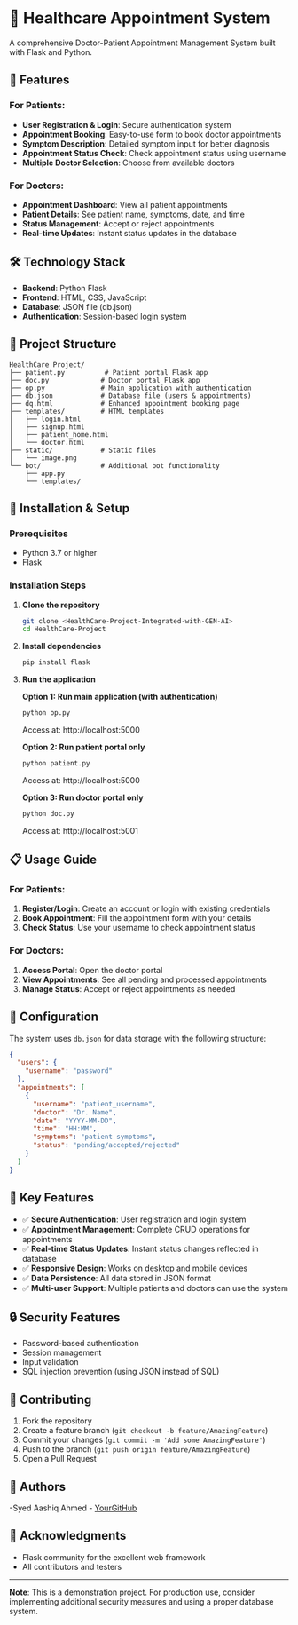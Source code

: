 # 🏥 Healthcare Appointment System

A comprehensive Doctor-Patient Appointment Management System built with Flask and Python.

## 🚀 Features

### For Patients:
- **User Registration & Login**: Secure authentication system
- **Appointment Booking**: Easy-to-use form to book doctor appointments
- **Symptom Description**: Detailed symptom input for better diagnosis
- **Appointment Status Check**: Check appointment status using username
- **Multiple Doctor Selection**: Choose from available doctors

### For Doctors:
- **Appointment Dashboard**: View all patient appointments
- **Patient Details**: See patient name, symptoms, date, and time
- **Status Management**: Accept or reject appointments
- **Real-time Updates**: Instant status updates in the database

## 🛠️ Technology Stack

- **Backend**: Python Flask
- **Frontend**: HTML, CSS, JavaScript
- **Database**: JSON file (db.json)
- **Authentication**: Session-based login system

## 📁 Project Structure

```
HealthCare Project/
├── patient.py          # Patient portal Flask app
├── doc.py             # Doctor portal Flask app
├── op.py              # Main application with authentication
├── db.json            # Database file (users & appointments)
├── dq.html            # Enhanced appointment booking page
├── templates/         # HTML templates
│   ├── login.html
│   ├── signup.html
│   ├── patient_home.html
│   └── doctor.html
├── static/            # Static files
│   └── image.png
└── bot/               # Additional bot functionality
    ├── app.py
    └── templates/
```

## 🚀 Installation & Setup

### Prerequisites
- Python 3.7 or higher
- Flask

### Installation Steps

1. **Clone the repository**
   ```bash
   git clone <HealthCare-Project-Integrated-with-GEN-AI>
   cd HealthCare-Project
   ```

2. **Install dependencies**
   ```bash
   pip install flask
   ```

3. **Run the application**

   **Option 1: Run main application (with authentication)**
   ```bash
   python op.py
   ```
   Access at: http://localhost:5000

   **Option 2: Run patient portal only**
   ```bash
   python patient.py
   ```
   Access at: http://localhost:5000

   **Option 3: Run doctor portal only**
   ```bash
   python doc.py
   ```
   Access at: http://localhost:5001

## 📋 Usage Guide

### For Patients:
1. **Register/Login**: Create an account or login with existing credentials
2. **Book Appointment**: Fill the appointment form with your details
3. **Check Status**: Use your username to check appointment status

### For Doctors:
1. **Access Portal**: Open the doctor portal
2. **View Appointments**: See all pending and processed appointments
3. **Manage Status**: Accept or reject appointments as needed

## 🔧 Configuration

The system uses `db.json` for data storage with the following structure:

```json
{
  "users": {
    "username": "password"
  },
  "appointments": [
    {
      "username": "patient_username",
      "doctor": "Dr. Name",
      "date": "YYYY-MM-DD",
      "time": "HH:MM",
      "symptoms": "patient symptoms",
      "status": "pending/accepted/rejected"
    }
  ]
}
```

## 🎯 Key Features

- ✅ **Secure Authentication**: User registration and login system
- ✅ **Appointment Management**: Complete CRUD operations for appointments
- ✅ **Real-time Status Updates**: Instant status changes reflected in database
- ✅ **Responsive Design**: Works on desktop and mobile devices
- ✅ **Data Persistence**: All data stored in JSON format
- ✅ **Multi-user Support**: Multiple patients and doctors can use the system

## 🔒 Security Features

- Password-based authentication
- Session management
- Input validation
- SQL injection prevention (using JSON instead of SQL)

## 🤝 Contributing

1. Fork the repository
2. Create a feature branch (`git checkout -b feature/AmazingFeature`)
3. Commit your changes (`git commit -m 'Add some AmazingFeature'`)
4. Push to the branch (`git push origin feature/AmazingFeature`)
5. Open a Pull Request



## 👥 Authors

-Syed Aashiq Ahmed - [YourGitHub](https://github.com/SyedAashiqAhmed)

## 🙏 Acknowledgments

- Flask community for the excellent web framework
- All contributors and testers

---

**Note**: This is a demonstration project. For production use, consider implementing additional security measures and using a proper database system. 
